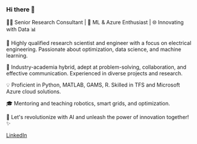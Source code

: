 ### Hi there 👋






👨‍🔬 Senior Research Consultant | 🚀 ML & Azure Enthusiast | 🌐 Innovating with Data 📊

🔬 Highly qualified research scientist and engineer with a focus on electrical engineering. Passionate about optimization, data science, and machine learning.

💼 Industry-academia hybrid, adept at problem-solving, collaboration, and effective communication. Experienced in diverse projects and research.

💡 Proficient in Python, MATLAB, GAMS, R. Skilled in TFS and Microsoft Azure cloud solutions.

🎓 Mentoring and teaching robotics, smart grids, and optimization.

🌟 Let's revolutionize with AI and unleash the power of innovation together! ✨

[LinkedIn](https://www.linkedin.com/in/saeed-misaghian/)


<!--
**SaM-92/sam-92** is a ✨ _special_ ✨ repository because its `README.md` (this file) appears on your GitHub profile.

Here are some ideas to get you started:

- 🔭 I’m currently working on ...
- 🌱 I’m currently learning ...
- 👯 I’m looking to collaborate on ...
- 🤔 I’m looking for help with ...
- 💬 Ask me about ...
- 📫 How to reach me: ...
- 😄 Pronouns: ...
- ⚡ Fun fact: ...
-->
